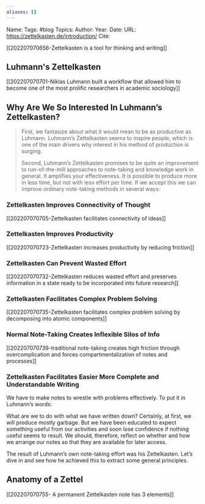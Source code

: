 ```yaml
---
aliases: []
---
```

Name: 
Tags: #blog
Topics: 
Author: 
Year: 
Date:
URL: https://zettelkasten.de/introduction/
Cite: 

[[202207070656-Zettelkasten is a tool for thinking and writing]]


## Luhmann's Zettelkasten
[[202207070701-Niklas Luhmann built a workflow that allowed him to become one of the most prolific researchers in academic sociology]]

## Why Are We So Interested In Luhmann’s Zettelkasten?

>First, we fantasize about what it would mean to be as productive as Luhmann. Luhmann’s Zettelkasten seems to inspire people, which is one of the main drivers why interest in his method of production is surging.
>
>Second, Luhmann’s Zettelkasten promises to be quite an improvement to run-of-the-mill approaches to note-taking and knowledge work in general. It amplifies your effectiveness. It is possible to produce more in less time, but not with less effort per time. If we accept this we can improve ordinary note-taking methods in several ways:

### Zettelkasten Improves Connectivity of Thought
[[202207070705-Zettelkasten facilitates connectivity of ideas]]
### Zettelkasten Improves Productivity
[[202207070723-Zettelkasten increases productivity by reducing friction]]

### Zettelkasten Can Prevent Wasted Effort
[[202207070732-Zettelkasten reduces wasted effort and preserves information in a state ready to be incorporated into future research]]
### Zettelkasten Facilitates Complex Problem Solving
[[202207070735-Zettelkasten facilitates complex problem solving by decomposing into atomic components]]
### Normal Note-Taking Creates Inflexible Silos of Info
[[202207070739-traditional note-taking creates high friction through overcomplication and forces compartmentalization of notes and processes]]
### Zettelkasten Facilitates Easier More Complete and Understandable Writing

 
 >
We have to make notes to wrestle with problems effectively. To put it in Luhmann’s words:
>
What are we to do with what we have written down? Certainly, at first, we will produce mostly garbage. But we have been educated to expect something useful from our activities and soon lose confidence if nothing useful seems to result. We should, therefore, reflect on whether and how we arrange our notes so that they are available for later access.
>
The result of Luhmann’s own note-taking effort was his Zettelkasten. Let’s dive in and see how he achieved this to extract some general principles.

## Anatomy of a Zettel
[[202207070755- A permanent Zettelkasten note has 3 elements]]
